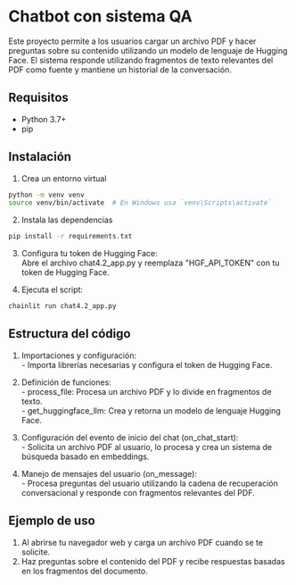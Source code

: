# Chatbot con sistema QA

Este proyecto permite a los usuarios cargar un archivo PDF y hacer preguntas sobre su contenido utilizando un modelo de lenguaje de Hugging Face. El sistema responde utilizando fragmentos de texto relevantes del PDF como fuente y mantiene un historial de la conversación.

## Requisitos

- Python 3.7+
- pip

## Instalación

  1. Crea un entorno virtual
  ```bash
  python -m venv venv
  source venv/bin/activate  # En Windows usa `venv\Scripts\activate`
  ```

  2. Instala las dependencias
  ```bash
  pip install -r requirements.txt
  ```

  3. Configura tu token de Hugging Face:  
  Abre el archivo chat4.2_app.py y reemplaza "HGF_API_TOKEN" con tu token de Hugging Face.

  5. Ejecuta el script:
  ```bash
  chainlit run chat4.2_app.py
  ```

## Estructura del código
  1. Importaciones y configuración:  
    - Importa librerías necesarias y configura el token de Hugging Face.

  2. Definición de funciones:  
    - process_file: Procesa un archivo PDF y lo divide en fragmentos de texto.  
    - get_huggingface_llm: Crea y retorna un modelo de lenguaje Hugging Face.

  3. Configuración del evento de inicio del chat (on_chat_start):  
    - Solicita un archivo PDF al usuario, lo procesa y crea un sistema de búsqueda basado en embeddings.

  4. Manejo de mensajes del usuario (on_message):  
    - Procesa preguntas del usuario utilizando la cadena de recuperación conversacional y responde con fragmentos relevantes del PDF.

## Ejemplo de uso
  1. Al abrirse tu navegador web y carga un archivo PDF cuando se te solicite.
  2. Haz preguntas sobre el contenido del PDF y recibe respuestas basadas en los fragmentos del documento.
